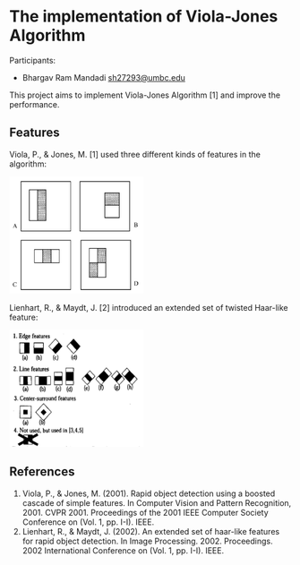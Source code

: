# The implementation of Viola-Jones Algorithm

Participants:
- Bhargav Ram Mandadi <sh27293@umbc.edu>

This project aims to implement Viola-Jones Algorithm [1] and improve the performance.

## Features
Viola, P., & Jones, M. [1] used three different kinds of features in the algorithm:
  
<img src="docs/images/original_features.png" width="239" height="209">

Lienhart, R., & Maydt, J. [2] introduced an extended set of twisted Haar-like feature:

<img src="docs/images/extended_features.png" width="239" height="209">


## References

1. Viola, P., & Jones, M. (2001). Rapid object detection using a boosted cascade of simple features. In Computer Vision and Pattern Recognition, 2001. CVPR 2001. Proceedings of the 2001 IEEE Computer Society Conference on (Vol. 1, pp. I-I). IEEE.
2. Lienhart, R., & Maydt, J. (2002). An extended set of haar-like features for rapid object detection. In Image Processing. 2002. Proceedings. 2002 International Conference on (Vol. 1, pp. I-I). IEEE.
 

